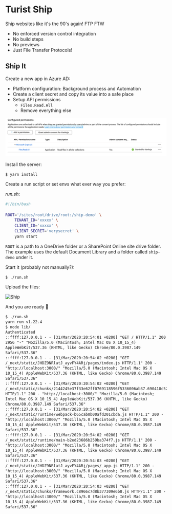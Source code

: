 Turist Ship
===========

Ship websites like it's the 90's again! FTP FTW

- No enforced version control integration
- No build steps
- No previews
- Just File Transfer Protocols!


Ship It
-------

Create a new app in Azure AD:

- Platform configuration: Background process and Automation
- Create a client secret and copy its value into a safe place
- Setup API permissions
  - `Files.Read.All`
  - Remove everything else

![AAD Permissions](/aad-perms.png)

Install the server:

```
$ yarn install
```

Create a run script or set envs what ever way you prefer:

*run.sh*:

```bash
#!/bin/bash

ROOT='/sites/root/drive/root:/ship-demo' \
	TENANT_ID='xxxxx' \
	CLIENT_ID='xxxxx' \
	CLIENT_SECRET='verysecret' \
	yarn start
```

`ROOT` is a path to a OneDrive folder or a SharePoint Online site drive folder.
The example uses the default Document Library and a folder called `ship-demo`
under it.

Start it (probably not manually?):

```
$ ./run.sh
```

Upload the files:

![Ship](/ship.png)


And you are ready 🎉

```
$ ./run.sh
yarn run v1.22.4
$ node lib/
Authenticated
::ffff:127.0.0.1 - - [31/Mar/2020:20:54:01 +0200] "GET / HTTP/1.1" 200 2956 "-" "Mozilla/5.0 (Macintosh; Intel Mac OS X 10_15_4) AppleWebKit/537.36 (KHTML, like Gecko) Chrome/80.0.3987.149 Safari/537.36"
::ffff:127.0.0.1 - - [31/Mar/2020:20:54:02 +0200] "GET /_next/static/JHDZ9NRlatJ_ayvFY4ARj/pages/index.js HTTP/1.1" 200 - "http://localhost:3000/" "Mozilla/5.0 (Macintosh; Intel Mac OS X 10_15_4) AppleWebKit/537.36 (KHTML, like Gecko) Chrome/80.0.3987.149 Safari/537.36"
::ffff:127.0.0.1 - - [31/Mar/2020:20:54:02 +0200] "GET /_next/static/chunks/2144245e37f33e62ff0769118596f5336006ab37.690418c523b6381dd666.js HTTP/1.1" 200 - "http://localhost:3000/" "Mozilla/5.0 (Macintosh; Intel Mac OS X 10_15_4) AppleWebKit/537.36 (KHTML, like Gecko) Chrome/80.0.3987.149 Safari/537.36"
::ffff:127.0.0.1 - - [31/Mar/2020:20:54:02 +0200] "GET /_next/static/runtime/webpack-b65cab0b00afd201cbda.js HTTP/1.1" 200 - "http://localhost:3000/" "Mozilla/5.0 (Macintosh; Intel Mac OS X 10_15_4) AppleWebKit/537.36 (KHTML, like Gecko) Chrome/80.0.3987.149 Safari/537.36"
::ffff:127.0.0.1 - - [31/Mar/2020:20:54:02 +0200] "GET /_next/static/runtime/main-b2ed23686b259ba374f7.js HTTP/1.1" 200 - "http://localhost:3000/" "Mozilla/5.0 (Macintosh; Intel Mac OS X 10_15_4) AppleWebKit/537.36 (KHTML, like Gecko) Chrome/80.0.3987.149 Safari/537.36"
::ffff:127.0.0.1 - - [31/Mar/2020:20:54:03 +0200] "GET /_next/static/JHDZ9NRlatJ_ayvFY4ARj/pages/_app.js HTTP/1.1" 200 - "http://localhost:3000/" "Mozilla/5.0 (Macintosh; Intel Mac OS X 10_15_4) AppleWebKit/537.36 (KHTML, like Gecko) Chrome/80.0.3987.149 Safari/537.36"
::ffff:127.0.0.1 - - [31/Mar/2020:20:54:03 +0200] "GET /_next/static/chunks/framework.c8966c7d8b377309e6b8.js HTTP/1.1" 200 - "http://localhost:3000/" "Mozilla/5.0 (Macintosh; Intel Mac OS X 10_15_4) AppleWebKit/537.36 (KHTML, like Gecko) Chrome/80.0.3987.149 Safari/537.36"
```
